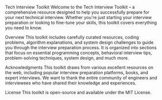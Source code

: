 Tech Interview Toolkit
Welcome to the Tech Interview Toolkit – a comprehensive resource designed to help you successfully prepare for your next technical interview. Whether you're just starting your interview preparation or looking to fine-tune your skills, this toolkit covers everything you need to know.

Overview
This toolkit includes carefully curated resources, coding problems, algorithm explanations, and system design challenges to guide you through the interview preparation process. It is organized into sections that focus on essential programming concepts, behavioral interview tips, problem-solving techniques, system design, and much more.

Acknowledgments
This toolkit draws from various excellent resources on the web, including popular interview preparation platforms, books, and expert interviews. We want to thank the entire community of engineers and interviewees who have shared their knowledge and experiences.

License
This toolkit is open-source and available under the MIT License.

